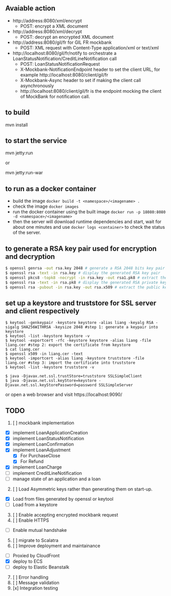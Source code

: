 ## Avaiable action
- http://address:8080/xml/encrypt
  - POST: encrypt a XML document
- http://address:8080/xml/decrypt
  - POST: decrypt an encrypted XML document
- http://address:8080/gil/fr for GIL FR mockbank
  - POST: XML request with Content-Type application/xml or text/xml
- http://localhost:8080/gil/fr/notify to orchestrate a LoanStatusNotification/CreditLineNotification call
  - POST: LoanStatusNotificationRequest
  - X-Mockbank-NotificationEndpoint header to set the client URL, for example http://localhost:8080/client/gil/fr
  - X-Mockbank-Async header to set if making the client call asynchronously
  - http://localhost:8080/client/gil/fr is the endpoint mocking the client of MockBank for notification call.



## to build
  mvn install
## to start the service
  mvn jetty:run
  
or

  mvn jetty:run-war

## to run as a docker container
  - build the image `docker build -t <namespace>/<imagename> .`
  - check the image `docker images`
  - run the docker container using the built image `docker run -p 18080:8080 -d <namespace>/<imagename>`
  - then the server will download runtime dependencies and start,
    wait for about one minutes and use `docker logs <container>` to check the status of the server.

## to generate a RSA key pair used for encryption and decryption
```bash
$ openssl genrsa -out rsa.key 2048 # generate a RSA 2048 bits key pair
$ openssl rsa -text -in rsa.key # display the generated RSA key pair
$ openssl pkcs8 -topk8 -nocrypt -in rsa.key -out rsa1.pk8 # extract the private key in PKCS8 format
$ openssl rsa -text -in rsa.pk8 # display the generated RSA private key
$ openssl rsa -pubout -in rsa.key -out rsa.x509 # extract the public key
```

## set up a keystore and truststore for SSL server and client respectively
```
$ keytool -genkeypair -keystore keystore -alias liang -keyalg RSA -sigalg SHA256WITHRSA -keysize 2048 #step 1: generate a keypair into keystore
$ keytool -list -keystore keystore -v
$ keytool -exportcert -rfc -keystore keystore -alias liang -file liang.cer #step 2: export the certificate from keystore
$ cat liang.cer
$ openssl x509 -in liang.cer -text
$ keytool -importcert -alias liang -keystore truststore -file liang.cer #step 3: import the certificate into truststore
$ keytool -list -keystore truststore -v

$ java -Djavax.net.ssl.trustStore=truststore SSLSimpleClient
$ java -Djavax.net.ssl.keyStore=keystore -Djavax.net.ssl.keyStorePassword=password SSLSimpleServer
```
or open a web browser and visit https://localhost:9090/


## TODO
1. [ ] mockbank implementation
  - [x] implement LoanApplicationCreation
  - [x] implement LoanStatusNotification
  - [x] implement LoanConfirmation
  - [x] implement LoanAdjustment
    - [x] For PurchaseClose
    - [x] For Refund
  - [x] implement LoanCharge
  - [ ] implement CreditLineNotification
  - [ ] manage state of an application and a loan
2. [ ] Load Asymmetric keys rather than generating them on start-up.
  - [x] Load from files generated by openssl or keytool
  - [ ] Load from a keystore
3. [ ] Enable accepting encrypted mockbank request
4. [ ] Enable HTTPS
  - [ ] Enable mutual handshake
5. [ ] migrate to Scalatra
6. [ ] Improve deployment and maintainance
  - [ ] Proxied by CloudFront
  - [x] deploy to ECS
  - [ ] deploy to Elastic Beanstalk
7. [ ] Error handling
8. [ ] Message validation
9. [x] Integration testing


  
